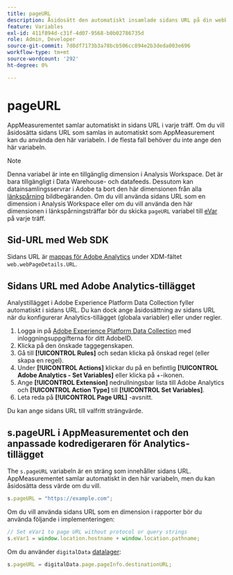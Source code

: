 ```yaml
---
title: pageURL
description: Åsidosätt den automatiskt insamlade sidans URL på din webbplats.
feature: Variables
exl-id: 411f894d-c31f-4d07-9568-b0b02786735d
role: Admin, Developer
source-git-commit: 7d8df7173b3a78bcb506cc894e2b3deda003e696
workflow-type: tm+mt
source-wordcount: '292'
ht-degree: 0%

---
```


# pageURL

AppMeasurementet samlar automatiskt in sidans URL i varje träff. Om du vill åsidosätta sidans URL som samlas in automatiskt som AppMeasurement kan du använda den här variabeln. I de flesta fall behöver du inte ange den här variabeln.

>[!NOTE]
>
>Denna variabel är inte en tillgänglig dimension i Analysis Workspace. Det är bara tillgängligt i Data Warehouse- och datafeeds. Dessutom kan datainsamlingsservrar i Adobe ta bort den här dimensionen från alla [länkspårning](/help/implement/vars/functions/tl-method.md) bildbegäranden. Om du vill använda sidans URL som en dimension i Analysis Workspace eller om du vill använda den här dimensionen i länkspårningsträffar bör du skicka `pageURL` variabel till [eVar](evar.md) på varje träff.

## Sid-URL med Web SDK

Sidans URL är [mappas för Adobe Analytics](https://experienceleague.adobe.com/docs/analytics/implementation/aep-edge/variable-mapping.html) under XDM-fältet `web.webPageDetails.URL`.

## Sidans URL med Adobe Analytics-tillägget

Analystillägget i Adobe Experience Platform Data Collection fyller automatiskt i sidans URL. Du kan dock ange åsidosättning av sidans URL när du konfigurerar Analytics-tillägget (globala variabler) eller under regler.

1. Logga in på [Adobe Experience Platform Data Collection](https://experience.adobe.com/data-collection) med inloggningsuppgifterna för ditt AdobeID.
2. Klicka på den önskade taggegenskapen.
3. Gå till **[!UICONTROL Rules]** och sedan klicka på önskad regel (eller skapa en regel).
4. Under **[!UICONTROL Actions]** klickar du på en befintlig **[!UICONTROL Adobe Analytics - Set Variables]** eller klicka på +-ikonen.
5. Ange **[!UICONTROL Extension]** nedrullningsbar lista till Adobe Analytics och **[!UICONTROL Action Type]** till **[!UICONTROL Set Variables]**.
6. Leta reda på **[!UICONTROL Page URL]** -avsnitt.

Du kan ange sidans URL till valfritt strängvärde.

## s.pageURL i AppMeasurementet och den anpassade kodredigeraren för Analytics-tillägget

The `s.pageURL` variabeln är en sträng som innehåller sidans URL. AppMeasurementet samlar automatiskt in den här variabeln, men du kan åsidosätta dess värde om du vill.

```js
s.pageURL = "https://example.com";
```

Om du vill använda sidans URL som en dimension i rapporter bör du använda följande i implementeringen:

```js
// Set eVar1 to page URL without protocol or query strings
s.eVar1 = window.location.hostname + window.location.pathname;
```

Om du använder `digitalData` [datalager](../../prepare/data-layer.md):

```js
s.pageURL = digitalData.page.pageInfo.destinationURL;
```
